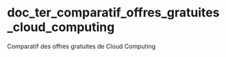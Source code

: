 # doc_ter_comparatif_offres_gratuites_cloud_computing
Comparatif des offres gratuites de Cloud Computing 
